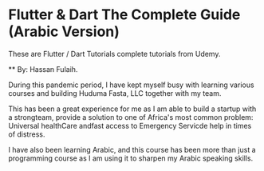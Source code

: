 
# Flutter & Dart The Complete Guide (Arabic Version)

These are Flutter / Dart Tutorials complete tutorials from Udemy.

** By: Hassan Fulaih.

During this pandemic period, I have kept myself busy with learning various courses and building Huduma Fasta, LLC together with my team.

This has been a great experience for me as I am able to build a startup with a strongteam, provide a solution to one of Africa's most common problem: Universal healthCare andfast access to Emergency Servicde help in times of distress.

I have also been learning Arabic, and this course has been more than just a programming course as I am using it to sharpen my Arabic speaking skills.
